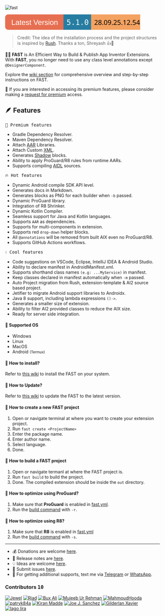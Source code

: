 ![fast](https://github.com/user-attachments/assets/1af854f5-fdb8-493a-8f07-be58ed8c2af3)

<img src="https://raw.githubusercontent.com/jewelshkjony/fast-cli/refs/heads/main/schema/version.svg" alt="Version Badge"/>

> Credit: The idea of the installation process and the project structures is inspired by [Rush](https://github.com/shreyashsaitwal/rush-cli/tree/main). Thanks a ton, Shreyash 👍🎁

🏃‍♂️ **FAST** is An Efficient Way to Build & Publish App Inventor Extensions.\
With **FAST**, you no longer need to use any class level annotations except `@DesignerComponent`.

Explore the [wiki section](https://github.com/jewelshkjony/fast-cli/wiki) for comprehensive overview and step-by-step instructions on FAST.

🏅 If you are interested in accessing its premium features, please consider making a [request for premium](https://buymeacoffee.com/jewelshkjony/e/412700) access.

## 🪶 Features
<kbd>🥇 Premium features</kbd>
- Gradle Dependency Resolver.
- Maven Dependency Resolver.
- Attach [AAR](https://github.com/mit-cml/appinventor-sources/pull/3555) Libraries.
- Attach Custom [XML](https://github.com/mit-cml/appinventor-sources/pull/3292).
- Generates [Shadow](https://github.com/jewelshkjony/fast-cli/releases/tag/v5.1.0) blocks.
- Ability to apply ProGuard/R8 rules from runtime AARs.
- Supports compiling [AIDL](https://developer.android.com/develop/background-work/services/aidl) sources.

<kbd>🔥 Hot features</kbd>
- Dynamic Android compile SDK API level.
- Generates docs in Markdown.
- Generates blocks as PNG for each builder when `-b` passed.
- Dynamic ProGuard library.
- Integration of R8 Shrinker.
- Dynamic Kotlin Compiler.
- Seamless support for Java and Kotlin languages.
- Supports `AAR` as dependencies.
- Supports for multi-components in extension.
- Supports red <small><kbd>drop-down</kbd></small> helper blocks.
- All `@annotations` will be removed from built AIX even no ProGuard/R8.
- Supports GitHub Actions workflows.

<kbd>💧 Cool features</kbd>
- Code suggestions on VSCode, Eclipse, IntelliJ IDEA & Android Studio.
- Ability to declare manifest in AndroidManifest.xml.
- Supports shorthand class names `(e.g: ...MyService)` in manifest.
- Keep classes declared in manifest automatically when `-m` passed.
- Auto Project migration from Rush, extension-template & AI2 source based project.
- Jetifier to migrate Android support libraries to Androidx.
- Java 8 support, including lambda expressions `()->`.
- Generates a smaller size of extension.
- Ability to filter AI2 provided classes to reduce the AIX size.
- Ready for server side integration.

#### 🤝 Supported OS
- Windows
- Linux
- MacOS
- Android <small>(Termux)</small>

#### 🤔 How to install?
Refer to [this wiki](https://github.com/jewelshkjony/fast-cli/wiki/Installation) to  install the FAST on your system.

#### 🤔 How to Update?
Refer to [this wiki](https://github.com/jewelshkjony/fast-cli/wiki/Upgradation) to update the FAST to the latest version.

#### 🤔 How to create a new FAST project
1. Open or navigate terminal at where you want to create your extension project.
2. Run `fast create <ProjectName>`
3. Enter the package name.
4. Enter author name.
5. Select language.
6. Done.

#### 🤔 How to build a FAST project
1. Open or navigate termanl at where the FAST project is.
2. Run `fast build` to build the project.
3. Done. The compiled extension should be inside the `out` directory.

#### 🤔 How to optimize using ProGuard?
1. Make sure that **ProGuard** is enabled in [fast.yml](https://github.com/jewelshkjony/fast-cli/wiki/Config%E2%80%90File%E2%80%90(fast.yml)).
2. Run the [build command](https://github.com/jewelshkjony/fast-cli/wiki/Build%E2%80%90Command) with `-r`.

#### 🤔 How to optimize using R8?
1. Make sure that **R8** is enabled in [fast.yml](https://github.com/jewelshkjony/fast-cli/wiki/Config%E2%80%90File%E2%80%90(fast.yml))
2. Run the [build command](https://github.com/jewelshkjony/fast-cli/wiki/Build%E2%80%90Command) with `-s`.
* **

* 💰 Donations are welcome [here](https://buymeacoffee.com/jewelshkjony).
* 📝 Release notes are [here](https://github.com/jewelshkjony/fast-cli/blob/main/ReleaseNotes.md).
* 💡 Ideas are welcome [here](https://github.com/jewelshkjony/fast-cli/discussions).
* 🐛 Submit issues [here](https://github.com/jewelshkjony/fast-cli/issues).
* 🤝 For getting additional supports, text me via [Telegram](https://t.me/jewelshkjony) or [WhatsApp](https://wa.me/8801775668913).

### Contributors <kbd>10</kbd>
<a href="https://github.com/jewelshkjony/fast-cli/blob/main/CONTRIBUTORS.md#1--jewel-owner" target="_blank"><img src="https://github.com/jewelshkjony.png" alt="Jewel" width="40" height="40"/></a> <a href="https://github.com/jewelshkjony/fast-cli/blob/main/CONTRIBUTORS.md#2--riaddeveloper-contributor" target="_blank"><img src="https://github.com/RiadDeveloper.png" alt="Riad" width="40" height="40"/></a> <a href="https://github.com/jewelshkjony/fast-cli/blob/main/CONTRIBUTORS.md#3--bux-ali-contributor" target="_blank"><img src="https://github.com/buxipro.png" alt="Bux Ali" width="40" height="40"/></a> <a href="https://github.com/jewelshkjony/fast-cli/blob/main/CONTRIBUTORS.md#4--mujeeb-ur-rehman-contributor" target="_blank"><img src="https://github.com/lilmujeeb.png" alt="Mujeeb Ur Rehman" width="40" height="40"/></a> <a href="https://github.com/jewelshkjony/fast-cli/blob/main/CONTRIBUTORS.md#5--aemo-developer-contributor" target="_blank"><img src="https://github.com/MahmoudHooda2019.png" alt="MahmoudHooda" width="40" height="40"/></a> <a href="https://github.com/jewelshkjony/fast-cli/blob/main/CONTRIBUTORS.md#6--patryk-fraczek-contributor" target="_blank"><img src="https://github.com/patryk84a.png" alt="patryk84a" width="40" height="40"/></a> <a href="https://github.com/jewelshkjony/fast-cli/blob/main/CONTRIBUTORS.md#7--the-k-studio-contributor" target="_blank"><img src="https://github.com/TheKStudio25.png" alt="
Kiran Madde" width="40" height="40"/></a> <a href="https://github.com/jewelshkjony/fast-cli/blob/main/CONTRIBUTORS.md#8--joe-j-sanchez-contributor" target="_blank"><img src="https://github.com/Joejsanz.png" alt="Joe J. Sanchez" width="40" height="40"/></a> <a href="https://github.com/jewelshkjony/fast-cli/blob/main/CONTRIBUTORS.md#9--gilderlan-xavier-contributor" target="_blank"><img src="https://github.com/GXDEVS.png" alt="Gilderlan Xavier" width="40" height="40"/></a> <a href="https://github.com/jewelshkjony/fast-cli/blob/main/CONTRIBUTORS.md#10--iago-lira-contributor" target="_blank"><img src="https://github.com/iagolirapasssos.png" alt="Iago lira" width="40" height="40"/></a>
